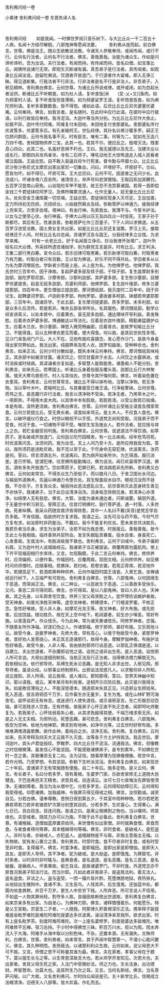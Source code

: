 舍利弗问经一卷


小乘律
舍利弗问经一卷
东晋失译人名


　　

舍利弗问经
　　如是我闻。一时佛住罗阅只音乐树下。与大比丘众一千二百五十人俱。名闻十方结尽解脱。八部鬼神等愿闻法要。
　　舍利弗从座而起。前白佛言。世尊。佛是法王。随众生欲散说法教。令诸天人恭敬奉持。或闻传闻。或行不行。云何名行法者。云何名不行法者。佛言。善哉善哉。汝能为诸众生。作如是问谛听谛听。吾为汝说。夫行法者。有闻而持。有传闻而持。皆名曰僧。如宝事比丘。闻佛所说诸行无常。即观生灭断诸有漏。真吾弟子是行法者。其传闻者。如观身比丘闻汝说。迦留陀夷说。饮酒者开放逸门。于行道者作大留难。即入无诤三昧。得见道断集。行我法者不行非法。行非法者是名不行是非法人。非吾弟子。入邪见稠林。舍利弗白佛言。云何世尊。为诸比丘所说戒律。或开或闭。如为忽起长者设供。断诸比丘不听朝食。如为社人请。复听食饭[米　　(犮-乂+又)]鱼肉。如为频富村人请。复不听食饭但食薄粥。如为频婆娑罗王请。复听饱食饭食。如为阐陀师利请。复听多家数数食。皆不得饱。诸如此语。后世比丘比丘尼优婆塞优婆夷。云何奉持。佛言。如我言者。是名随时。在此时中应行此语。在彼时中应行彼语。以利行故皆应奉持。我寻泥洹。大迦叶等当共分别。为比丘比丘尼作大依止。如我不异。迦叶传付阿难。阿难复付末田地。末田地复付舍那婆私。舍那婆私传付优波笈多。优婆笈多后。有孔雀输柯王。世弘经律。其孙名曰弗沙蜜多罗。嗣正王位顾问群臣。云何令我名事不灭。时有臣言。唯有二事。何等为二。犹如先王造八万四千塔。舍倾国物供养三宝。此其一也。若其不尔。便应反之。毁塔灭法。残害息心四众。此其二也。名虽好恶俱不朽也。王曰。我无威德以及先王。当建次业以成名行。即御四兵攻鸡雀寺。寺有二石师子。哮吼动地王大惊怖退走入城人民看者嗟泣盈路。王益忿怒。自不敢入驱逼兵将乍行死害。督令勤与呼摄七众。比丘比丘尼沙弥沙弥尼式叉摩尼出家出家尼一切集会。问曰。坏塔好不。坏房好不。佥曰。愿皆勿坏。如不得已。坏房可耳。王大忿厉曰。云何不可。因遂害之无问少长。血流成川。坏诸寺塔八百余所。诸清信士。举声号叫悲哭懊恼。王取囚系加其鞭罚。五百罗汉登南山获免。山谷隐险军甲不能至。故王恐不洗赏慕诸国。若得一首即偿金钱三千君徒钵叹阿罗汉。及佛所嘱累流通人。化作无量人。捉无量比丘比丘尼头。处处受金王诸库藏一切空竭。王益忿怒。君徒钵叹现身入灭尽定。王自加害。定力所持初无伤损。次烧经台。火始就然飙炎及经。弥勒菩萨以神通力。接我经律上兜率天。次至牙齿塔。塔神曰。有虫行神。先索我女。我薄不与。今誓令护法。以女与之使至心伏。虫行神喜。手捧大山用以压王及四兵众一时皆死。王家子孙于斯都尽。其后有王。性甚良善。弥勒菩萨化作三百童子。下于人间以求佛道。从五百罗汉咨受法教。国土男女复共出家。如是比丘比丘尼还复滋繁。罗汉上天。接取经律还于人间。时有比丘名曰总闻。咨诸罗汉及与国王。分我经律多立台馆。为求学来难。
　　时有一长老比丘。好于名闻亟立诤论。抄治我律开张增广。迦叶所结名曰大众律。外采综所遗诳诸始学。别为群党互言是非。时有比丘。求王判决。王集二部行黑白筹。宣令众曰。若乐旧律可取黑筹。若乐新律可取白筹。时取黑者乃有万数。时取白者只有百数。王以皆为佛说。好乐不同不得共处。学旧者多从以为名为摩诃僧祇也。学新者少而是上座。从上座为名。为他俾罗也。他俾罗部。我去世时三百年中。因于诤故。复起萨婆多部及犊子部。于犊子部。复生昙摩尉多别迦部。跋陀罗耶尼部。沙摩帝部。沙那利迦部。其萨婆多部。复生弥沙塞部。目揵罗优婆提舍。起昙无屈多迦部。苏婆利师部。他俾罗部。复生迦叶维部。修多兰婆提那部。四百年中。更生僧伽兰提迦部。摩诃僧祇部。我灭度时二百年中。因于异论生。起鞞婆诃罗部。卢迦尉多罗部。拘拘罗部。婆收娄多柯部。钵蜡若帝婆耶那部。三百年中。因诸异学。于此五部。复生摩诃提婆部。质多罗部。末多利部。如是众多久后流传。若是若非。唯余五部各举所长。名其服色。摩诃僧祇部。勤学众经宣讲真义。以处本居中。应着黄衣。昙无屈多迦部。通达理味开导利益。表发殊胜。应着赤衣萨婆多部。博通敏达以导法化。应着皂衣迦叶维部。精勤勇猛摄护众生。应着木兰衣。弥沙塞部。禅思入微究畅幽密。应着青衣。是故罗旬喻比丘分卫。不能得食。后以五种律衣更互而着。便大得食。何以故。是其前世执性多悭。见沙门来急闭门户云。大人不在。见他布施欢喜摄念。发心愿作沙门。是故今身虽得出家穷弊如此。我法出家。纯服弊帛及死人衣。因罗旬踰故。受种种衣也。舍利弗言。如来正法。云何少时分散如是。既失本味云何奉持。佛言。摩诃僧祇其味纯正。其余部中如被添甘露。诸天饮之。但饮甘露弃于水去。人间饮之水露俱进。或时消疾或时结病。其读诵者亦复如是。多智慧人能取能舍。诸愚痴人不能分别。舍利弗言。如来先云。若寒国土。听诸比丘身着俗服及覆头首。迦那比丘行大林聚落。值天大寒鸟兽死尽。村人与其俗衣。世尊令其忏悔何耶。佛言。听着染色置在衣里耳。舍利弗言。云何世尊常言。诸比丘不得以钵布地。当擎以净物。若无净物。当以草叶木叶。君输柯比丘。与其眷属受日难王请。行净板擎钵。云何世尊。而骂之言。是恶魔行非行法者。我言以清净物不受染。若净无者。乃用草木之叶。一用即弃。不得用木皮木肉。以其体中本有胶故。若胶若漆。以受尘故若已枯燥。本是有故。湿热更流故。舍利弗白佛言。世尊。云何听诸比丘受施主请食及僧家常食。云何兰若提比丘。受无畏长者。请食如来骂云。是土木人。不应食人食也。佛言。以破坏威仪行食之。时但以眼视不以手受。外道梵志尚知受取。况我弟子而不受食。何况于食。一切诸物不得不受。唯除生宝及施女人。若作法者。犹应授与体上之衣。若贮金器受则判施。舍利弗白佛言。云何世尊。说遮道法不得饮酒。如葶苈子。是名破戒开放逸门。云何迦兰陀竹园精舍。有一比丘疾病。经年危笃将死。时优波离问言。汝须何药。我为汝觅。天上人间乃至十方。是所应用我皆为取。答曰。我所须药是违毗尼故。我不觅以至于此。宁尽身命无容犯律。优波离言。汝药是何。答曰。师言须酒五升。优波离曰。若为病开如来所许。为乞得酒。服已消差。差已怀惭。犹谓犯律。往至佛所殷勤悔过。佛为说法。闻已欢喜得罗汉道。佛言。酒有多失开放逸门。饮如葶苈子。犯罪已积。若消病若非先所断。舍利弗又白佛言。云何如来常言。不得杀众生乃至蚁子。而以腊月八日。于舍卫国长水河边。与输丽外道捔术。先逼以神通力令堕负处。其生惭羞投水自尽。眼视沉没而不拯救。不亦杀乎。方复告众言。输丽持此恶法惑乱众生。前世善熟灭此恶身转生善见不亦快乎。我诸弟子。当于此日设清净浴洗。浣身垢念除倒见身。若清净心亦清净。似结使人无有慈悲。佛言。大智。汝能为诸未通达者。问斯诚要。输丽外道。于无量世中积习邪见。誓障正法。往昔灯明佛时。我行菩萨道。遇一村落。人多疠病。死者纵横。我采众药随宜救济皆得除愈。其中一人名曰不戴(吴音)是梵志学自负多能。不肯信服。临欲终时方复求我。我语之云。汝先可治与药不取。今将气尽方复有求。如汝即时非药能治。不戴曰。我今不能复判优劣。愿未来世共决胜负。我若负者当杀身。求生为汝弟子。汝若不如为我走使。时我报云。善哉善哉。故今生此土与我相值。临终善熟共契所会。发言失据耻其眷属。投水自害。身虽死亡。心发善故。生我法中。有胜进故我不救也。舍利弗言。云何于训戒中。令弟子偏袒右肩。又为迦叶村人说城喻经云。我诸弟子当正被袈裟。俱覆两肩勿露肌肉。使上下齐平现福田相行步庠序。又言。勿现胸臆。于此二言云何奉持。佛言。修供养时。应须偏袒。以便作事。作福田时。应覆两肩。现田文相。云何修供养。如见佛时问讯师僧时。应随事相。若拂床。若扫地。若卷衣裳。若周正荐席。若泥地作华。若揵高足下。若洒若移种种供养。云何作福田时国王请食。入里乞食。坐禅诵经巡行树下。人见端严有可观也。舍利弗复白佛言。世尊。八部鬼神。以何因缘生于恶道。而常闻正法。佛言。以二种业。一以恶故生于恶道。二以善故多受快乐。又问。善恶二异可得同耶。佛言。亦可得耳。是以八部鬼神。皆曰人非人也。天神者。其之先身。以车舆舍宅饮食。供养三宝父母贤胜之人。犹怀悭俭谄嫉妒者故。受天神身。如普光净胜天神等。虚空龙神者。修建德本。广行檀波罗蜜。不依正念。急性好嗔故。受人非人身。如摩尼光龙王等。夜叉神者。好大布施。或先损害。后加饶益。随功胜负。故在天上空中地下。乾闼婆者。前生亦少嗔恚。常好布施。以青莲自严。作众伎乐。今为此神。常为诸天奏诸伎乐。阿修罗神者。志强。不随善友所作净福。好逐幻伪之人。作诸邪福。傍于邪师。甚好布施。又乐观他斗讼。故受今身。迦娄罗神者。先修大舍。常有高心。以倰于物故受今身。紧那罗神者。昔好劝人发菩提心。未正其志逐诸邪行。故得今身。摩睺罗伽神者。布施护法性好嗔恚。故受今身。人非人等。皆由依附邪师行谄恶道。以邪乱正俱谓是道。以自建立。夫出世道者。不杂魔邪谄悦之语。谄悦之语非出生死。是入恶道。谄悦邪人所可言说。大观似道细则睒铄。当依正法及行正法者。当得佛法僧力解脱无为。若依相似法。依行邪导师。系缚生死永沦恶趣。是无知人非求出世。入邪见网。邪导师者。虽读众经。以邪事业矫制邪科。出邪谄法诳惑凡人。以求敬仰非人所知。说云我知。非人所得。说云我得。或人难曰。那知那得。答曰。空界天神幽中知识。密以语我。或云。某年某月有利有害。逆相开示应防应救。此灭彼兴我得汝失。如是欺诳薄俗之人。不能深思德本。随逐邪末失其正见。兴造邪业生顾钱帛。死入恶道。拔舌吞铜百千万岁。后作畜生亦无量岁。复生为鬼。或在山林旷野河海舍宅。益怀谄诳无有休息。或迷谤行人使失道径。或示语邪巫言。先亡形服恐动百端。甚可恶贱求人饮食。无有终极。值我弟子心怀正直不失正念者。闻即呵叱终敢复为。若我弟子。心怀怯弱易失心者。从其求免踰得其便。千端万绪求索无厌。如是之人无丈夫相。为邪所动。死堕恶趣。甚可悲念。舍利弗复白佛言。八部鬼神。依空为空神。依地为地神耶。佛言别有地神。如净华光等。过去世时好修布施。多嗔难满嗜酒喜歌舞。故作此神。着纯白之衣。洁净无垢。舍利弗。复白佛言。云何如来。告天帝释及四天大王云我不久灭度。汝等各于方土护持我法。我去世后。摩诃迦叶。宾头卢君徒般叹。罗睺罗。四大比丘住不泥洹。流通我法。佛言。但像教之时信根微薄。虽发信心不能坚固。不能感致诸佛弟子。虽专到累年。不如佛在世时一念之善。其极慊至无复二向。汝为证信。随事厚薄为现佛像僧像。若空中言。若作光明。乃至梦想。令其坚固。弥勒下生听汝泥洹。舍利弗复白佛言。如来现世二十年前。度诸弟子无有常施随有便施。自二十年后。施多定物。是义云何。佛言。有长者子。名曰分若多罗。宿有善根。生婆罗门家。乐欲舍家修无上道随大目犍连。于巴连弗邑天王精舍。求受具戒。目连语云。汝可七日七夜悔汝先罪皆使清净。无诸妨障者。我当为汝从僧中乞。分若多罗言。云何得知妨障已灭。云何得知我受得戒。仰愿诸佛。加我威神。令我罪灭得见得戒之相。佛言。汝但勤诚。诚至自见。分若白佛。谨奉尊教。恳恻日夜到第五夕。于其室中雨种种物。若巾若帊若拂若帚若刀若斧若锥若铲次第分别堕其目前。分若多罗。生欢喜心。生得果心。满七日已。具白目连。目连问我。我语之曰。是离尘相拂割之物也。当以嚫师。师其缘也。夫受戒者。随其力办可以为施。不限于此不必备此。舍利弗复白佛言。世尊。有诸檀越。造僧伽蓝厚置资给供。来世僧有似出家僧。非时就典食僧。索食而食。与者食者得何等罪。其本檀越得何等福。佛言。非时食者。是破戒人。是犯盗人。非时与者。亦破戒人。亦犯盗人。盗檀越物是不与取。非施主意施主无福。以失物故。犹有发心置立之善。舍利弗言。时受时食。食不尽者非时复食。或有时受至非时食。复得福不。佛言。时食净者。是即福田。是即出家是即僧伽。是即天人良友。是即天人导师。其不净者。犹为破戒。是大劫盗。是即饿鬼。为罪窟宅。非时索者。以时非时非时辄与。是典食者。是名退道。是名恶魔。是名三恶道。是名破器。是癞病人。坏善果故。偷乞自活。是故诸婆罗门。不非时食。外道梵志亦不邪食况我弟子知法行法。而当尔耶。凡如此者非我弟子。是盗我法利。着无法人。盗名盗食。非法之人。盗与盗受。一团一撮片盐片酢。死堕燋肠地狱。吞热铁丸。从地狱出生猪狗中。食诸不净。又生恶鸟。人怪其声。后生饿鬼。还伽蓝中处。都圊内啖食粪秽。并百千万岁。更生人中贫穷下贱。人所弃恶。所可言说人不信用。不如盗一人物其罪尚轻。割夺多人故。良福田故断绝出世道故。舍利弗复白佛言。如来宗亲多有出家。为自发心。为佛神力耶。佛言。诸释憍慢着乐。何能愿乐。特是父王宣勒。宗室生二子者。一人随我。阿那律久积善根深乐正法。携率释子跋提难提金毗罗难陀跋难陀阿难陀提婆达多优波离。澡浴清净来至我所。欲求出家。时有上座名毗罗茶。别度阿难阿难陀。次一上座名婆修罗。别度提婆达多跋难陀。唯阿难修不忘禅。宿习总持。于少时中得佛觉三昧。积百万川水。揽以为雨。雨水奔流入于大海。阿难手从海中取以分别色味。不杂。还置本源。无有漏失。文殊师利。白佛言。世尊。舍利弗者。如来常言。其于声闻中智慧第一。不谓小心能问要义。佛言。其久种明悟。发扬我法。以诸慧利利众生故。云何如来。说父母恩大不可不报。又言。师僧之恩不可称量其谁为最。佛言。夫在家者。孝事父母在于膝下。莫以报生长与之等。以生育恩深故言大也。若从师学开发知见。次恩大也。夫出家者。舍其父母生死之家。入法门中受微妙法。师之力也。生长法身。出功德财。养智慧命。功莫大也。追其所生乃次之耳。又言。当何名斯经。佛言。当名菩萨问喻。以广大故。又名舍利弗问。尔时四众闻说是已。五十新学比丘。信根成立法眼清净。旧德天人八部等。皆大欢喜。作礼而去。


